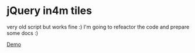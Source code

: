 # jQuery in4m tiles
very old script but works fine :) I'm going to refeactor the code and prepare some docs :)

[Demo](http://htmlpreview.github.io/?https://raw.githubusercontent.com/pralatto/jquery-in4m-tiles/master/demo/index.html)